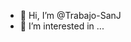 - 👋 Hi, I’m @Trabajo-SanJ
- 👀 I’m interested in ...

<!---
Trabajo-SanJ/Trabajo-SanJ is a ✨ Especial de ALFREDO ✨
**********************ALFREDO SABINA****************************
Puede hacer clic en el enlace Vista previa para ver los cambios.
--->
